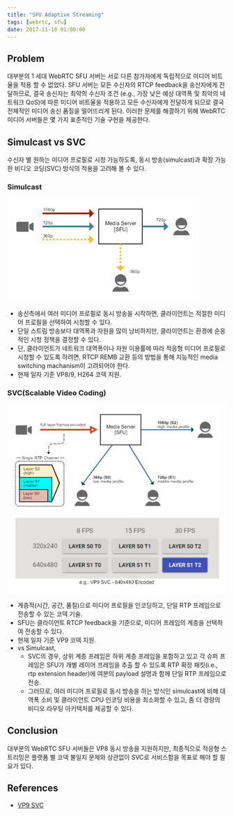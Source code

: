 ```yaml
---
title: "SFU Adaptive Streaming"
tags: [webrtc, sfu]
date: 2017-11-10 01:00:00
---
```


## Problem
대부분의 1 세대 WebRTC SFU 서버는 서로 다른 참가자에게 독립적으로 미디어 비트율을 적용 할 수 없었다. SFU 서버는 모든 수신자의 RTCP feedback을 송신자에게 전달하므로, 결국 송신자는 최악의 수신자 조건 (e.g., 가장 낮은 예상 대역폭 및 최악의 네트워크 QoS)에 따른 미디어 비트율을 적용하고 모든 수신자에게 전달하게 되므로 결국 전체적인 미디어 송신 품질을 떨어뜨리게 된다. 이러한 문제를 해결하기 위해 WebRTC 미디어 서버들은 몇 가지 표준적인 기술 구현을 제공한다.


## Simulcast vs SVC
수신자 별 원하는 미디어 프로필로 시청 가능하도록, 동시 방송(simulcast)과 확장 가능한 비디오 코딩(SVC) 방식의 적용을 고려해 볼 수 있다.

### Simulcast
![Simulcast](../assets/images/simulcast.png)
- 송신측에서 여러 미디어 프로필로 동시 방송을 시작하면, 클라이언트는 적절한 미디어 프로필을 선택하여 시청할 수 있다.
- 단일 스트림 방송보다 대역폭과 자원을 많이 낭비하지만, 클라이언트는 환경에 순응적인 시청 정책을 결정할 수 있다.
- 단, 클라이언트가 네트워크 대역폭이나 자원 이용률에 따라 적응형 미디어 프로필로 시청할 수 있도록 하려면, RTCP REMB 교환 등의 방법을 통해 지능적인 media switching machanism이 고려되어야 한다. 
- 현재 일자 기준 VP8/9, H264 코덱 지원.

### SVC(Scalable Video Coding)
![SVC](../assets/images/svc.png)
- 계층적(시간, 공간, 품질)으로 미디어 프로필을 인코딩하고, 단일 RTP 프레임으로 전송할 수 있는 코덱 기술.
- SFU는 클라이언트 RTCP feedback을 기준으로, 미디어 프레임의 계층을 선택하여 전송할 수 있다.
- 현재 일자 기준 VP9 코덱 지원.
- vs Simulcast,
  - SVC의 경우, 상위 계층 프레임은 하위 계층 프레임을 포함하고 있고 각 슈퍼 프레임은 SFU가 개별 레이어 프레임을 추출 할 수 있도록 RTP 확장 패킷(i.e., rtp extension header)에 여분의 payload 설명과 함께 단일 RTP 프레임으로 전송.
  - 그러므로, 여러 미디어 프로필로 동시 방송을 하는 방식인 simulcast에 비해 대역폭 소비 및 클라이언트 CPU 인코딩 비용을 최소화할 수 있고, 좀 더 경량의 비디오 라우팅 아키텍처를 제공할 수 있다.


## Conclusion
대부분의 WebRTC SFU 서버들은 VP8 동시 방송을 지원하지만, 최종적으로 적응형 스트리밍은 플랫폼 별 코덱 불일치 문제와 상관없이 SVC로 서비스함을 목표로 해야 할 필요가 있다.


## References
- [VP9 SVC](https://webrtchacks.com/chrome-vp9-svc/)
